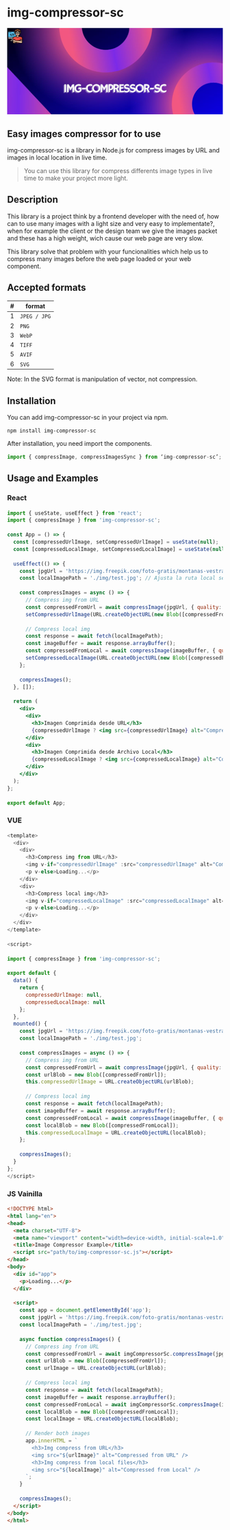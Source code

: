 # img-compressor-sc

![img-compressor-sc logo](assets/img/img-compressor-sc.jpg)

## Easy images compressor for to use

img-compressor-sc is a library in Node.js for compress images by URL and images in local location in live time.

> You can use this library for compress differents image types in live time to make your 
> project more light.

## Description

This library is a project think by a frontend developer with the need of, how can to use many images with a light size and very easy to implementate?, when for example the client or the design team we give the images packet and these has a high weight, wich cause our web page are very slow.

This library solve that problem with your funcionalities which help us to compress many images before the web page loaded or your web component.

## Accepted formats

| # | format       |
|---|--------------|
| 1 | `JPEG / JPG` |
| 2 | `PNG`        |
| 3 | `WebP`       |
| 4 | `TIFF`       |
| 5 | `AVIF`       |
| 6 | `SVG`        |

Note: In the SVG format is manipulation of vector, not compression.

## Installation

You can add img-compressor-sc in your project via npm.

```
npm install img-compressor-sc
```

After installation, you need import the components.

```js
import { compressImage, compressImagesSync } from ‘img-compressor-sc’;
```

## Usage and Examples

### React

```jsx
import { useState, useEffect } from 'react';
import { compressImage } from 'img-compressor-sc';

const App = () => {
  const [compressedUrlImage, setCompressedUrlImage] = useState(null);
  const [compressedLocalImage, setCompressedLocalImage] = useState(null);

  useEffect(() => {
    const jpgUrl = 'https://img.freepik.com/foto-gratis/montanas-vestrahorn-stokksnes-islandia_335224-667.jpg';
    const localImagePath = './img/test.jpg'; // Ajusta la ruta local según tu estructura

    const compressImages = async () => {
      // Compress img from URL
      const compressedFromUrl = await compressImage(jpgUrl, { quality: 80 });
      setCompressedUrlImage(URL.createObjectURL(new Blob([compressedFromUrl])));

      // Compress local img
      const response = await fetch(localImagePath);
      const imageBuffer = await response.arrayBuffer();
      const compressedFromLocal = await compressImage(imageBuffer, { quality: 80 });
      setCompressedLocalImage(URL.createObjectURL(new Blob([compressedFromLocal])));
    };

    compressImages();
  }, []);

  return (
    <div>
      <div>
        <h3>Imagen Comprimida desde URL</h3>
        {compressedUrlImage ? <img src={compressedUrlImage} alt="Compressed from URL" /> : <p>Loading...</p>}
      </div>
      <div>
        <h3>Imagen Comprimida desde Archivo Local</h3>
        {compressedLocalImage ? <img src={compressedLocalImage} alt="Compressed from Local" /> : <p>Loading...</p>}
      </div>
    </div>
  );
};

export default App;
```

### VUE

```js
<template>
  <div>
    <div>
      <h3>Compress img from URL</h3>
      <img v-if="compressedUrlImage" :src="compressedUrlImage" alt="Compressed from URL" />
      <p v-else>Loading...</p>
    </div>
    <div>
      <h3>Compress local img</h3>
      <img v-if="compressedLocalImage" :src="compressedLocalImage" alt="Compressed from Local" />
      <p v-else>Loading...</p>
    </div>
  </div>
</template>

<script>

import { compressImage } from 'img-compressor-sc';

export default {
  data() {
    return {
      compressedUrlImage: null,
      compressedLocalImage: null
    };
  },
  mounted() {
    const jpgUrl = 'https://img.freepik.com/foto-gratis/montanas-vestrahorn-stokksnes-islandia_335224-667.jpg';
    const localImagePath = './img/test.jpg';

    const compressImages = async () => {
      // Compress img from URL
      const compressedFromUrl = await compressImage(jpgUrl, { quality: 80 });
      const urlBlob = new Blob([compressedFromUrl]);
      this.compressedUrlImage = URL.createObjectURL(urlBlob);

      // Compress local img
      const response = await fetch(localImagePath);
      const imageBuffer = await response.arrayBuffer();
      const compressedFromLocal = await compressImage(imageBuffer, { quality: 80 });
      const localBlob = new Blob([compressedFromLocal]);
      this.compressedLocalImage = URL.createObjectURL(localBlob);
    };

    compressImages();
  }
};
</script>
```

### JS Vainilla

```html
<!DOCTYPE html>
<html lang="en">
<head>
  <meta charset="UTF-8">
  <meta name="viewport" content="width=device-width, initial-scale=1.0">
  <title>Image Compressor Example</title>
  <script src="path/to/img-compressor-sc.js"></script>
</head>
<body>
  <div id="app">
    <p>Loading...</p>
  </div>

  <script>
    const app = document.getElementById('app');
    const jpgUrl = 'https://img.freepik.com/foto-gratis/montanas-vestrahorn-stokksnes-islandia_335224-667.jpg';
    const localImagePath = './img/test.jpg';

    async function compressImages() {
      // Compress img from URL
      const compressedFromUrl = await imgCompressorSc.compressImage(jpgUrl, { quality: 80 });
      const urlBlob = new Blob([compressedFromUrl]);
      const urlImage = URL.createObjectURL(urlBlob);

      // Compress local img
      const response = await fetch(localImagePath);
      const imageBuffer = await response.arrayBuffer();
      const compressedFromLocal = await imgCompressorSc.compressImage(imageBuffer, { quality: 80 });
      const localBlob = new Blob([compressedFromLocal]);
      const localImage = URL.createObjectURL(localBlob);

      // Render both images
      app.innerHTML = `
        <h3>Img compress from URL</h3>
        <img src="${urlImage}" alt="Compressed from URL" />
        <h3>Img compress from local files</h3>
        <img src="${localImage}" alt="Compressed from Local" />
      `;
    }

    compressImages();
  </script>
</body>
</html>
```